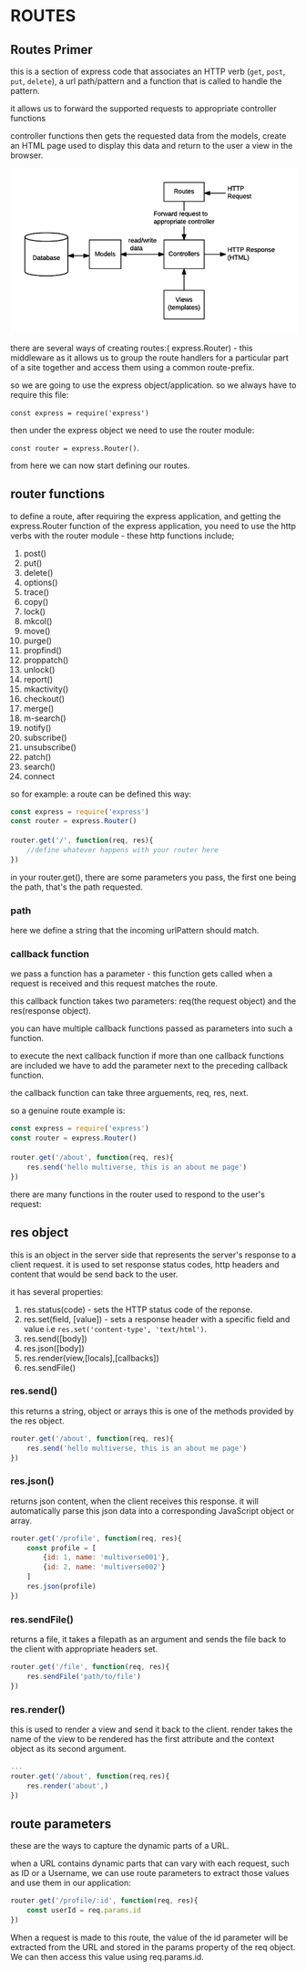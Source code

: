 # ROUTES

## Routes Primer

this is a section  of express code that associates an HTTP verb (`get`, `post`, `put`, `delete`), a url path/pattern and a function that is called to handle the pattern.

it allows us to forward the supported requests to appropriate controller functions

controller functions then gets the requested data from the models, create an HTML page used to display this data and return to the user a view in the browser.

![model-view-controller](images/mvc_express.png)

there are several ways of creating routes:( express.Router) - this middleware as it allows us to group the route handlers for a particular part of a site together and access them using a common route-prefix.

so we are going to use the express object/application. so we always have to require this file:

`const express = require('express')`

then under the express object we need to use the router module:

`const router = express.Router()`.

from here we can now start defining our routes.

## router functions

to define a route, after requiring the express application, and getting the express.Router function of the express application, you need to use the http verbs with the router module - these http functions include;

1. post()
2. put()
3. delete()
4. options()
5. trace()
6. copy()
7. lock()
8. mkcol()
9. move()
10. purge()
11. propfind()
12. proppatch()
13. unlock()
14. report()
15. mkactivity()
16. checkout()
17. merge()
18. m-search()
19. notify()
20. subscribe()
21. unsubscribe()
22. patch()
23. search()
24. connect

so for example: a route can be defined this way:

```javascript
const express = require('express')
const router = express.Router()

router.get('/', function(req, res){
    //define whatever happens with your router here
})
```

in your router.get(), there are some parameters you pass, the first one being the path, that's the path requested.

### path

here we define a string that the incoming urlPattern should match.

### callback function

we pass a function has a parameter - this function gets called when a request is received and this request matches the route.

this callback function takes two parameters: req(the request object) and the res(response object).

you can have multiple callback functions passed as parameters into such a function.

to execute the next callback function if more than one callback functions are included we have to add the parameter next to the preceding callback function.

the callback function can take three arguements, req, res, next.

so a genuine route example is:

```javascript
const express = require('express')
const router = express.Router()

router.get('/about', function(req, res){
    res.send('hello multiverse, this is an about me page')
})
```

there are many functions in the router used to respond to the user's request:

## res object

this is an object in the server side that represents the server's response to a client request. it is used to set response status codes, http headers and content that would be send back to the user.

it has several properties:

1. res.status(code) - sets the HTTP status code of the reponse.
2. res.set(field, [value]) - sets a response header with a specific field and value i.e `res.set('content-type', 'text/html')`.
3. res.send([body])
4. res.json([body])
5. res.render(view,[locals],[callbacks])
6. res.sendFile()

### res.send()

this returns a string, object or arrays this is one of the methods provided by the res object.

```javascript
router.get('/about', function(req, res){
    res.send('hello multiverse, this is an about me page')
})
```

### res.json()

returns json content, when the client receives this response. it will automatically parse this json data into a corresponding JavaScript object or array.

```javascript
router.get('/profile', function(req, res){
    const profile = [
        {id: 1, name: 'multiverse001'},
        {id: 2, name: 'multiverse002'}
    ]
    res.json(profile)
})
```

### res.sendFile()

returns a file, it takes  a filepath as an argument and sends the file back to the client with appropriate headers set.

```javascript
router.get('/file', function(req, res){
    res.sendFile('path/to/file')
})
```

### res.render()

this is used to render a view and send it back to the client.  render takes the name of the view to be rendered has the first attribute and the context object as its second argument.

```javascript
...
router.get('/about', function(req,res){
    res.render('about',)
})
```

## route parameters

these are the ways to capture the dynamic parts of a URL.

when a URL contains dynamic parts that can vary with each request, such as ID or a Username, we can use route parameters to extract those values and use them in our application:

```javascript
router.get('/profile/:id', function(req, res){
    const userId = req.params.id
})
```

When a request is made to this route, the value of the id parameter will be extracted from the URL and stored in the params property of the req object. We can then access this value using req.params.id.